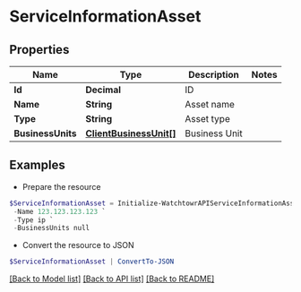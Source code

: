 # ServiceInformationAsset
## Properties

Name | Type | Description | Notes
------------ | ------------- | ------------- | -------------
**Id** | **Decimal** | ID | 
**Name** | **String** | Asset name | 
**Type** | **String** | Asset type | 
**BusinessUnits** | [**ClientBusinessUnit[]**](ClientBusinessUnit.md) | Business Unit | 

## Examples

- Prepare the resource
```powershell
$ServiceInformationAsset = Initialize-WatchtowrAPIServiceInformationAsset  -Id 1 `
 -Name 123.123.123.123 `
 -Type ip `
 -BusinessUnits null
```

- Convert the resource to JSON
```powershell
$ServiceInformationAsset | ConvertTo-JSON
```

[[Back to Model list]](../README.md#documentation-for-models) [[Back to API list]](../README.md#documentation-for-api-endpoints) [[Back to README]](../README.md)

